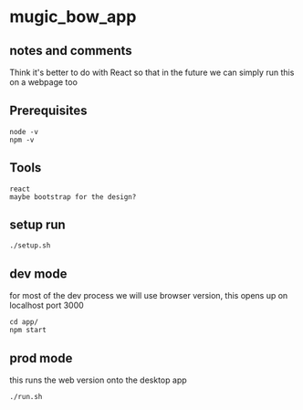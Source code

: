 # mugic_bow_app

## notes and comments
Think it's better to do with React so that in the future we can simply run this on a webpage too

## Prerequisites
```
node -v
npm -v
```

## Tools
```
react
maybe bootstrap for the design?
```

## setup run
```
./setup.sh
```

## dev mode
for most of the dev process we will use browser version, this opens up on localhost port 3000
```
cd app/
npm start
```

## prod mode
this runs the web version onto the desktop app
```
./run.sh
```